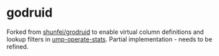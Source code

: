 # godruid

Forked from [shunfei/grodruid](https://github.com/shunfei/godruid) to enable virtual column definitions and lookup filters in [ump-operate-stats](https://github.com/Unity-Technologies/ump-operate-stats). Partial implementation - needs to be refined.